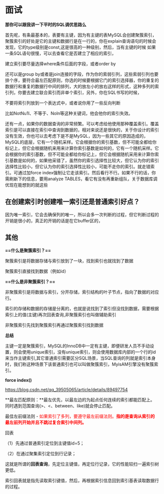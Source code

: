# 面试

**那你可以跟我讲一下平时的SQL调优思路么**

首先呢，有条最基本的，表要有主键，因为有主键的表MySQL会创建聚簇索引，聚簇索引的好处是它的主键和数据行是在一行的，你在explain查询语句的时候会发现，它的type级别是const,这是很高的一种级别，然后，当有主键的时候
如果一条SQL语句很慢，可以去查看它是否建立了相应的索引，

建立索引要尽量选择where条件后面的字段，或者order by

还可以是group by或者是join连接的字段，作为你的索弱引列，这些索弱引列也要排个序，要符合最左匹配原则，你选的时候要根据它门的索引选择器，你的重复的数据行和重复的数据行中间的排列，大的放左小的放右这样的形式，这种多列的索引列，你要去建立联合索引而非单个索引，另外，你在SQL书写的时候，

不要将索引列放到一个表达式中，或者说你用了一些反向判断

比如NotNu1l、不等于、Noln等这种关键词，他会他你的索引失效。

还有一点，如果你的数据查询的非常频繁。可以考虑给他使用那种覆盖索引。覆盖索引是可以直接在索引中查询到数据的，相对来说还是很快的，关于你设计的索引没有生效，你也可以去考虑下是不是MySQL，因为一些其它的原因造成的，MySQL的底层，它有一个随机采样。它会根据你的索引基数，但不可能全都给你标记上，但它会根据随机来用来计算你索引基数是如何的，它有一个随机采样。它会根据你的索引基数，但不可能全都给你标记上，但它会根据随机采用来计算你索引基数是如何的，如果他采错了，虽然你的索引选择性比较大，但它认为你的索引选择性比较小，但它认为你的索引选择性比较小，可能不走你的索引。就走错索引。可通过加force index强制让它走该索引。然后看行不行。如果不行的话，你需刷新下的信息，要用analyze TABLES，看它有没有再重新组队，关于数据库调优现在能想到的就这些



## **在创建索引时创建唯一索引还是普通索引好点？**



因为唯一索引，它会去确保列的唯一，所以会多一次判断的过程，但它判断过程的开销是很小的，真正的开销的话是在它buffer区的，



## 其他

**==什么是聚簇索引？==**

聚簇索引是将数据存储与索引放到了一块，找到索引也就找到了数据



聚簇索引直接找到数据（例如id）



**==什么是非聚簇索引？==**

非聚簇索引是将数据与索引，分开存储，索引结构的叶子节点，指向了数据的对应行。

索引的存储和数据的存储是分离的，也就是说找到了索引但没找到数据，需要根据索引上的值(主键)再次回表查询,非聚簇索引也叫做辅助索引



非聚簇索引先找到聚簇索引再通过聚簇索引找到数据



**总结**

主键一定是聚簇索引，MySQL的InnoDB中一定有主键，即便研发人员不手动设置，则会使用unique索引，没有unique索引，则会使用数据库内部的一个行的id来当作主键索引,其它普通索引需要区分SQL场景，当SQL查询的列就是索引本身时，我们称这种场景下该普通索引也可以叫做聚簇索引，MyisAM引擎没有聚簇索引。



**force index()** 

https://blog.csdn.net/qq_39505065/article/details/89497754





**最左匹配原则：**最左优先，以最左边的为起点任何连续的索引都能匹配上。同时遇到范围查询(>、<、between、like)就会停止匹配。



最佳左前缀法则 - <font color="red">如果索引了多列，要遵守最左前缀法则。**指的是查询从索引的最左前列开始并且不跳过复合索引中间列。**</font>



回表

（1）先通过普通索引定位到主键值id=5；

（2）在通过聚集索引定位到行记录；

这就是所谓的**回表查询**，先定位主键值，再定位行记录，它的性能较扫一遍索引树更低。



索引回表就是指先读取索引键值，然后，再根据索引信息回到索引基表读取数据行的过程。